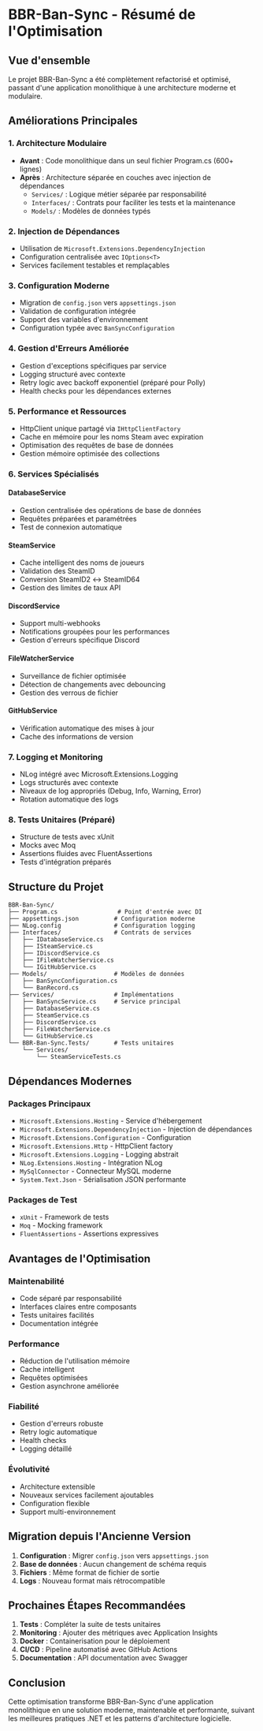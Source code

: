 # BBR-Ban-Sync - Résumé de l'Optimisation

## Vue d'ensemble
Le projet BBR-Ban-Sync a été complètement refactorisé et optimisé, passant d'une application monolithique à une architecture moderne et modulaire.

## Améliorations Principales

### 1. Architecture Modulaire
- **Avant** : Code monolithique dans un seul fichier Program.cs (600+ lignes)
- **Après** : Architecture séparée en couches avec injection de dépendances
  - `Services/` : Logique métier séparée par responsabilité
  - `Interfaces/` : Contrats pour faciliter les tests et la maintenance
  - `Models/` : Modèles de données typés

### 2. Injection de Dépendances
- Utilisation de `Microsoft.Extensions.DependencyInjection`
- Configuration centralisée avec `IOptions<T>`
- Services facilement testables et remplaçables

### 3. Configuration Moderne
- Migration de `config.json` vers `appsettings.json`
- Validation de configuration intégrée
- Support des variables d'environnement
- Configuration typée avec `BanSyncConfiguration`

### 4. Gestion d'Erreurs Améliorée
- Gestion d'exceptions spécifiques par service
- Logging structuré avec contexte
- Retry logic avec backoff exponentiel (préparé pour Polly)
- Health checks pour les dépendances externes

### 5. Performance et Ressources
- HttpClient unique partagé via `IHttpClientFactory`
- Cache en mémoire pour les noms Steam avec expiration
- Optimisation des requêtes de base de données
- Gestion mémoire optimisée des collections

### 6. Services Spécialisés

#### DatabaseService
- Gestion centralisée des opérations de base de données
- Requêtes préparées et paramétrées
- Test de connexion automatique

#### SteamService
- Cache intelligent des noms de joueurs
- Validation des SteamID
- Conversion SteamID2 ↔ SteamID64
- Gestion des limites de taux API

#### DiscordService
- Support multi-webhooks
- Notifications groupées pour les performances
- Gestion d'erreurs spécifique Discord

#### FileWatcherService
- Surveillance de fichier optimisée
- Détection de changements avec debouncing
- Gestion des verrous de fichier

#### GitHubService
- Vérification automatique des mises à jour
- Cache des informations de version

### 7. Logging et Monitoring
- NLog intégré avec Microsoft.Extensions.Logging
- Logs structurés avec contexte
- Niveaux de log appropriés (Debug, Info, Warning, Error)
- Rotation automatique des logs

### 8. Tests Unitaires (Préparé)
- Structure de tests avec xUnit
- Mocks avec Moq
- Assertions fluides avec FluentAssertions
- Tests d'intégration préparés

## Structure du Projet

```
BBR-Ban-Sync/
├── Program.cs                 # Point d'entrée avec DI
├── appsettings.json          # Configuration moderne
├── NLog.config               # Configuration logging
├── Interfaces/               # Contrats de services
│   ├── IDatabaseService.cs
│   ├── ISteamService.cs
│   ├── IDiscordService.cs
│   ├── IFileWatcherService.cs
│   └── IGitHubService.cs
├── Models/                   # Modèles de données
│   ├── BanSyncConfiguration.cs
│   └── BanRecord.cs
├── Services/                 # Implémentations
│   ├── BanSyncService.cs     # Service principal
│   ├── DatabaseService.cs
│   ├── SteamService.cs
│   ├── DiscordService.cs
│   ├── FileWatcherService.cs
│   └── GitHubService.cs
└── BBR-Ban-Sync.Tests/       # Tests unitaires
    └── Services/
        └── SteamServiceTests.cs
```

## Dépendances Modernes

### Packages Principaux
- `Microsoft.Extensions.Hosting` - Service d'hébergement
- `Microsoft.Extensions.DependencyInjection` - Injection de dépendances
- `Microsoft.Extensions.Configuration` - Configuration
- `Microsoft.Extensions.Http` - HttpClient factory
- `Microsoft.Extensions.Logging` - Logging abstrait
- `NLog.Extensions.Hosting` - Intégration NLog
- `MySqlConnector` - Connecteur MySQL moderne
- `System.Text.Json` - Sérialisation JSON performante

### Packages de Test
- `xUnit` - Framework de tests
- `Moq` - Mocking framework
- `FluentAssertions` - Assertions expressives

## Avantages de l'Optimisation

### Maintenabilité
- Code séparé par responsabilité
- Interfaces claires entre composants
- Tests unitaires facilités
- Documentation intégrée

### Performance
- Réduction de l'utilisation mémoire
- Cache intelligent
- Requêtes optimisées
- Gestion asynchrone améliorée

### Fiabilité
- Gestion d'erreurs robuste
- Retry logic automatique
- Health checks
- Logging détaillé

### Évolutivité
- Architecture extensible
- Nouveaux services facilement ajoutables
- Configuration flexible
- Support multi-environnement

## Migration depuis l'Ancienne Version

1. **Configuration** : Migrer `config.json` vers `appsettings.json`
2. **Base de données** : Aucun changement de schéma requis
3. **Fichiers** : Même format de fichier de sortie
4. **Logs** : Nouveau format mais rétrocompatible

## Prochaines Étapes Recommandées

1. **Tests** : Compléter la suite de tests unitaires
2. **Monitoring** : Ajouter des métriques avec Application Insights
3. **Docker** : Containerisation pour le déploiement
4. **CI/CD** : Pipeline automatisé avec GitHub Actions
5. **Documentation** : API documentation avec Swagger

## Conclusion

Cette optimisation transforme BBR-Ban-Sync d'une application monolithique en une solution moderne, maintenable et performante, suivant les meilleures pratiques .NET et les patterns d'architecture logicielle.
